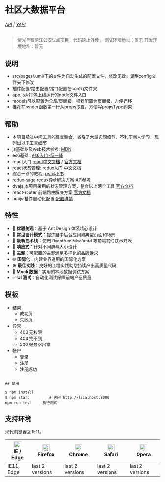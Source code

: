 # 社区大数据平台
###### [API](http://192.168.110.28:8901/doc.html) | [YAPI](http://192.168.105.236:3000/group/168)
> 紫光华智两江公安试点项目，代码禁止外传，
> 测试环境地址：暂无
> 开发环境地址：暂无

## 说明
- src/pages/.umi/下的文件为自动生成的配置文件，修改无效，请到config文件夹下修改
- 插件配置/路由配置/接口配置在config文件夹
- app.js为打包上线运行的node文件入口
- models可以配置为全局/页面级，推荐配置为页面级，方便迁移
- 推荐在render函数第一行从props取值，方便写propsType约束

## 帮助
  - 本项目经过中间工具的高度整合，省略了大量实现细节，不利于新人学习，现列出以下工具细节
  - js基础以及web技术参考: [MDN](https://developer.mozilla.org/zh-CN/)
  - es6基础 : [es6入门-阮一峰](http://es6.ruanyifeng.com/#docs/let)
  - react入门 [react中文文档](https://react.docschina.org/) / [官方文档](https://reactjs.org/)
  - react状态管理: redux入门 [中文文档](https://www.redux.org.cn/)
  - 综合一点的教程: [react小书](http://huziketang.mangojuice.top/books/react/)
  - redux-saga redux异步解决方案 [API参考](https://redux-saga-in-chinese.js.org/docs/api/index.html)
  - dvajs 本项目采用的状态管理方案，整合以上两个工具 [官方文档](https://dvajs.com/)
  - react-router 前端路由解决方案 [官方文档](http://react-guide.github.io/react-router-cn/docs/API.html)
  - umijs 插件自动化配置 [配置详情](https://umijs.org/zh/)

## 特性

- :gem: **优雅美观**：基于 Ant Design 体系精心设计
- :triangular_ruler: **常见设计模式**：提炼自中后台应用的典型页面和场景
- :rocket: **最新技术栈**：使用 React/umi/dva/antd 等前端前沿技术开发
- :iphone: **响应式**：针对不同屏幕大小设计
- :art: **主题**：可配置的主题满足多样化的品牌诉求
- :globe_with_meridians: **国际化**：内建业界通用的国际化方案
- :gear: **最佳实践**：良好的工程实践助您持续产出高质量代码
- :1234: **Mock 数据**：实用的本地数据调试方案
- :white_check_mark: **UI 测试**：自动化测试保障前端产品质量

## 模板

- 结果
  - 成功页
  - 失败页
- 异常
  - 403 无权限
  - 404 找不到
  - 500 服务器出错
- 帐户
  - 登录
  - 注册
  - 注册成功
```

## 使用

$ npm install
$ npm start         # 访问 http://localhost:8000
npm run test     执行测试
```

## 支持环境

现代浏览器及 IE11。

| [<img src="https://raw.githubusercontent.com/alrra/browser-logos/master/src/edge/edge_48x48.png" alt="IE / Edge" width="24px" height="24px" />](http://godban.github.io/browsers-support-badges/)</br>IE / Edge | [<img src="https://raw.githubusercontent.com/alrra/browser-logos/master/src/firefox/firefox_48x48.png" alt="Firefox" width="24px" height="24px" />](http://godban.github.io/browsers-support-badges/)</br>Firefox | [<img src="https://raw.githubusercontent.com/alrra/browser-logos/master/src/chrome/chrome_48x48.png" alt="Chrome" width="24px" height="24px" />](http://godban.github.io/browsers-support-badges/)</br>Chrome | [<img src="https://raw.githubusercontent.com/alrra/browser-logos/master/src/safari/safari_48x48.png" alt="Safari" width="24px" height="24px" />](http://godban.github.io/browsers-support-badges/)</br>Safari | [<img src="https://raw.githubusercontent.com/alrra/browser-logos/master/src/opera/opera_48x48.png" alt="Opera" width="24px" height="24px" />](http://godban.github.io/browsers-support-badges/)</br>Opera |
| --------- | --------- | --------- | --------- | --------- |
| IE11, Edge| last 2 versions| last 2 versions| last 2 versions| last 2 versions


